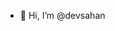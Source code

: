 - 👋 Hi, I’m @devsahan

<!---
devsahan/devsahan is a ✨ special ✨ repository because its `README.md` (this file) appears on your GitHub profile.
You can click the Preview link to take a look at your changes.
--->
